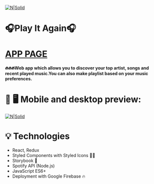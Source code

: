 [![N|Solid](https://imgur.com/1uUC97E.png)](https://playitagain.web.app/)
# 🎧Play It Again🎧

# [APP PAGE](https://playitagain.web.app/)

#### 🔥🔥🔥Web app which allows you to discover your top artist, songs and recent played music.You can also make playlist based on your music preferences.

# 📱 🖥 Mobile and desktop preview:
[![N|Solid](https://imgur.com/9ihuC3T.png)](https://playitagain.web.app/)

# 💡 Technologies
- React, Redux
- Styled Components with Styled Icons 💅🏼
- Storybook 📕
- Spotify API (Node.js)
- JavaScript ES6+ 
- Deployment with Google Firebase 🔥
